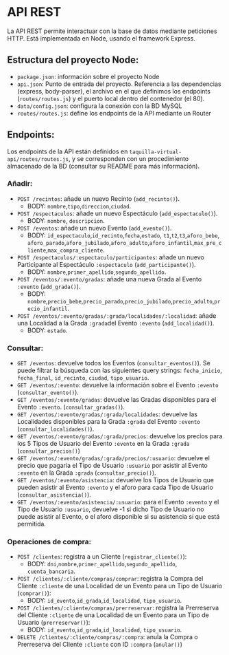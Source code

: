 # API REST
La API REST permite interactuar con la base de datos mediante peticiones HTTP. Está implementada en Node, usando el framework Express.

## Estructura del proyecto Node:
* `package.json`: información sobre el proyecto Node
* `api.json`: Punto de entrada del proyecto. Referencia a las dependencias (express, body-parser), el archivo en el que definimos los endpoints (`routes/routes.js`) y el puerto local dentro del contenedor (el 80).
* `data/config.json`: configura la conexión con la BD MySQL
* `routes/routes.js`: define los endpoints de la API mediante un Router

## Endpoints:
Los endpoints de la API están definidos en `taquilla-virtual-api/routes/routes.js`, y se corresponden con un procedimiento almacenado de la BD (consultar su README para más información).

### Añadir:
* `POST /recintos`: añade un nuevo Recinto (`add_recinto()`). 
    - BODY: `nombre`,`tipo`,`direccion`,`ciudad`.
* `POST /espectaculos`: añade un nuevo Espectáculo (`add_espectaculo()`). 
    - BODY: `nombre`, `descripcion`.
* `POST /eventos`: añade un nuevo Evento (`add_evento()`). 
    - BODY: `id_espectaculo`,`id_recinto`,`fecha`,`estado`, `t1`,`t2`,`t3`,`aforo_bebe`, `aforo_parado`,`aforo_jubilado`,`aforo_adulto`,`aforo_infantil`,`max_pre_cliente`,`max_compra_cliente`.
* `POST /espectaculos/:espectaculo/participantes`: añade un nuevo Participante al Espectáculo `:espectaculo` (`add_participante()`). 
    - BODY: `nombre`,`primer_apellido`,`segundo_apellido`.
* `POST /eventos/:evento/gradas`: añade una nueva Grada al Evento `:evento` (`add_grada()`). 
    - BODY: `nombre`,`precio_bebe`,`precio_parado`,`precio_jubilado`,`precio_adulto`,`precio_infantil`.
* `POST /eventos/:evento/gradas/:grada/localidades/:localidad`: añade una Localidad a la Grada `:grada`del Evento `:evento` (`add_localidad()`). 
    - BODY: `estado`.   

### Consultar:
* `GET /eventos`: devuelve todos los Eventos (`consultar_eventos()`). Se puede filtrar la búsqueda con las siguientes query strings: `fecha_inicio`, `fecha_final`, `id_recinto`, `ciudad`, `tipo_usuario`.
* `GET /eventos/:evento`: devuelve la información sobre el Evento `:evento` (`consultar_evento()`).
* `GET /eventos/:evento/gradas`: devuelve las Gradas disponibles para el Evento `:evento`. (`consultar_gradas()`).
* `GET /eventos/:evento/gradas/:grada/localidades`: devuelve las Localidades disponibles para la Grada `:grada` del Evento `:evento` (`consultar_localidades()`).
* `GET /eventos/:evento/gradas/:grada/precios`: devuelve los precios para los 5 Tipos de Usuario del Evento `:evento` en la Grada `:grada` (`consultar_precios()`)
* `GET /eventos/:evento/gradas/:grada/precios/:usuario`: devuelve el precio que pagaría el Tipo de Usuario `:usuario` por asistir al Evento `:evento` en la Grada `:grada` (`consultar_precio()`).
* `GET /eventos/:evento/asistencia`: devuelve los Tipos de Usuario que pueden asistir al Evento `:evento` y el aforo para cada Tipo de Usuario (`consultar_asistencia()`).
* `GET /eventos/:evento/asistencia/:usuario`: para el Evento `:evento` y el Tipo de Usuario `:usuario`, devuelve -1 si dicho Tipo de Usuario no puede asistir al Evento, o el aforo disponible si su asistencia sí que está permitida.

### Operaciones de compra:
* `POST /clientes`: registra a un Cliente (`registrar_cliente()`):
    - BODY: `dni`,`nombre`,`primer_apellido`,`segundo_apellido`, `cuenta_bancaria`.
* `POST /clientes/:cliente/compras/comprar`: registra la Compra del Cliente `:cliente` de una Localidad de un Evento para un Tipo de Usuario (`comprar()`):
    - BODY: `id_evento`,`id_grada`,`id_localidad`, `tipo_usuario`.
* `POST /clientes/:cliente/compras/prerreservar`: registra la Prerreserva del Cliente `:cliente` de una Localidad de un Evento para un Tipo de Usuario (`prerreservar()`):
    - BODY: `id_evento`,`id_grada`,`id_localidad`, `tipo_usuario`.
* `DELETE /clientes/:cliente/compras/:compra`: anula la Compra o Prerreserva del Cliente `:cliente` con ID `:compra` (`anular()`)